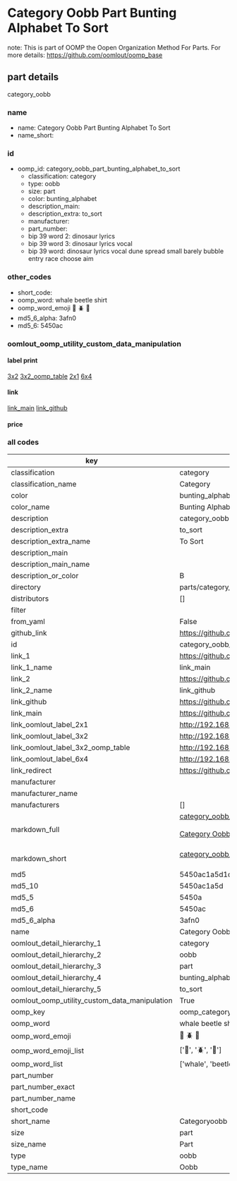 # Category Oobb Part Bunting Alphabet To Sort  

note: This is part of OOMP the Oopen Organization Method For Parts. For more details: https://github.com/oomlout/oomp_base

##  part details
  



category_oobb



### name
* name: Category Oobb Part Bunting Alphabet To Sort
* name_short: 
### id
* oomp_id: category_oobb_part_bunting_alphabet_to_sort
  * classification: category
  * type: oobb
  * size: part
  * color: bunting_alphabet
  * description_main: 
  * description_extra: to_sort
  * manufacturer: 
  * part_number: 
  * bip 39 word 2: dinosaur lyrics
  * bip 39 word 3: dinosaur lyrics vocal
  * bip 39 word: dinosaur lyrics vocal dune spread small barely bubble entry race choose aim

### other_codes
* short_code: 
* oomp_word: whale beetle shirt
* oomp_word_emoji :whale: :beetle: :shirt:
* md5_6_alpha: 3afn0
* md5_6: 5450ac






### oomlout_oomp_utility_custom_data_manipulation
#### label print
[3x2](http://192.168.1.245:1112/?label=oomp%203afn0)
[3x2_oomp_table](http://192.168.1.108:1112/?label=oomp%203afn0)
[2x1](http://192.168.1.242:1112/?label=oomp%203afn0)
[6x4](http://192.168.1.55:1112/?label=oomp%203afn0)    

#### link

[link_main](https://github.com/oomlout/oomlout_oomp_version_1_messy/tree/main/parts/category_oobb_part_bunting_alphabet_to_sort) [link_github](https://github.com/oomlout/oomlout_oomp_version_1_messy/tree/main/parts/category_oobb_part_bunting_alphabet_to_sort)                             

#### price







### all codes 
| key | value |  
| --- | --- |  
| classification | category |  
| classification_name | Category |  
| color | bunting_alphabet |  
| color_name | Bunting Alphabet |  
| description | category_oobb |  
| description_extra | to_sort |  
| description_extra_name | To Sort |  
| description_main |  |  
| description_main_name |  |  
| description_or_color | B  |  
| directory | parts/category_oobb_part_bunting_alphabet_to_sort |  
| distributors | [] |  
| filter |  |  
| from_yaml | False |  
| github_link | https://github.com/oomlout/oomlout_oomp_part_src/tree/main/parts/category_oobb_part_bunting_alphabet_to_sort |  
| id | category_oobb_part_bunting_alphabet_to_sort |  
| link_1 | https://github.com/oomlout/oomlout_oomp_version_1_messy/tree/main/parts/category_oobb_part_bunting_alphabet_to_sort |  
| link_1_name | link_main |  
| link_2 | https://github.com/oomlout/oomlout_oomp_version_1_messy/tree/main/parts/category_oobb_part_bunting_alphabet_to_sort |  
| link_2_name | link_github |  
| link_github | https://github.com/oomlout/oomlout_oomp_version_1_messy/tree/main/parts/category_oobb_part_bunting_alphabet_to_sort |  
| link_main | https://github.com/oomlout/oomlout_oomp_version_1_messy/tree/main/parts/category_oobb_part_bunting_alphabet_to_sort |  
| link_oomlout_label_2x1 | http://192.168.1.242:1112/?label=oomp%203afn0 |  
| link_oomlout_label_3x2 | http://192.168.1.245:1112/?label=oomp%203afn0 |  
| link_oomlout_label_3x2_oomp_table | http://192.168.1.108:1112/?label=oomp%203afn0 |  
| link_oomlout_label_6x4 | http://192.168.1.55:1112/?label=oomp%203afn0 |  
| link_redirect | https://github.com/oomlout/oomlout_oomp_version_1_messy/tree/main/parts/category_oobb_part_bunting_alphabet_to_sort |  
| manufacturer |  |  
| manufacturer_name |  |  
| manufacturers | [] |  
| markdown_full | [category_oobb_part_bunting_alphabet_to_sort](none)<br>[](none)<br>[Category Oobb Part Bunting Alphabet To Sort](none)<br><br> |  
| markdown_short | [category_oobb_part_bunting_alphabet_to_sort](none)<br><br> |  
| md5 | 5450ac1a5d1d425331e98441eaa159f3 |  
| md5_10 | 5450ac1a5d |  
| md5_5 | 5450a |  
| md5_6 | 5450ac |  
| md5_6_alpha | 3afn0 |  
| name | Category Oobb Part Bunting Alphabet To Sort |  
| oomlout_detail_hierarchy_1 | category |  
| oomlout_detail_hierarchy_2 | oobb |  
| oomlout_detail_hierarchy_3 | part |  
| oomlout_detail_hierarchy_4 | bunting_alphabet |  
| oomlout_detail_hierarchy_5 | to_sort |  
| oomlout_oomp_utility_custom_data_manipulation | True |  
| oomp_key | oomp_category_oobb_part_bunting_alphabet_to_sort |  
| oomp_word | whale beetle shirt |  
| oomp_word_emoji | :whale: :beetle: :shirt: |  
| oomp_word_emoji_list | [':whale:', ':beetle:', ':shirt:'] |  
| oomp_word_list | ['whale', 'beetle', 'shirt'] |  
| part_number |  |  
| part_number_exact |  |  
| part_number_name |  |  
| short_code |  |  
| short_name | Categoryoobb |  
| size | part |  
| size_name | Part |  
| type | oobb |  
| type_name | Oobb |  
